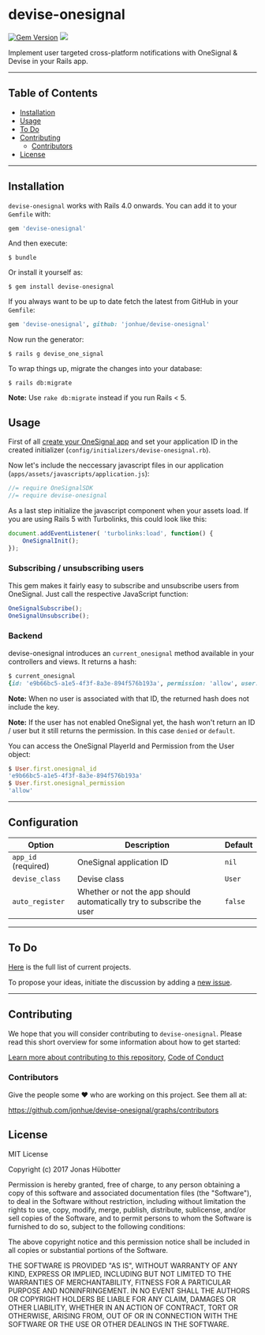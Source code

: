 # devise-onesignal

[![Gem Version](https://badge.fury.io/rb/devise-onesignal.svg)](https://badge.fury.io/rb/devise-onesignal) <img src="https://travis-ci.org/jonhue/devise-onesignal.svg?branch=master" />

Implement user targeted cross-platform notifications with OneSignal & Devise in your Rails app.

---

## Table of Contents

* [Installation](#installation)
* [Usage](#usage)
* [To Do](#to-do)
* [Contributing](#contributing)
    * [Contributors](#contributors)
* [License](#license)

---

## Installation

`devise-onesignal` works with Rails 4.0 onwards. You can add it to your `Gemfile` with:

```ruby
gem 'devise-onesignal'
```

And then execute:

    $ bundle

Or install it yourself as:

    $ gem install devise-onesignal

If you always want to be up to date fetch the latest from GitHub in your `Gemfile`:

```ruby
gem 'devise-onesignal', github: 'jonhue/devise-onesignal'
```

Now run the generator:

    $ rails g devise_one_signal

To wrap things up, migrate the changes into your database:

    $ rails db:migrate

**Note:** Use `rake db:migrate` instead if you run Rails < 5.

## Usage

First of all [create your OneSignal app](https://onesignal.com) and set your application ID in the created initializer (`config/initializers/devise-onesignal.rb`).

Now let's include the neccessary javascript files in our application (`apps/assets/javascripts/application.js`):

```js
//= require OneSignalSDK
//= require devise-onesignal
```

As a last step initialize the javascript component when your assets load. If you are using Rails 5 with Turbolinks, this could look like this:

```js
document.addEventListener( 'turbolinks:load', function() {
    OneSignalInit();
});
```

### Subscribing / unsubscribing users

This gem makes it fairly easy to subscribe and unsubscribe users from OneSignal. Just call the respective JavaScript function:

```js
OneSignalSubscribe();
OneSignalUnsubscribe();
```

### Backend

devise-onesignal introduces an `current_onesignal` method available in your controllers and views. It returns a hash:

```ruby
$ current_onesignal
{id: 'e9b66bc5-a1e5-4f3f-8a3e-894f576b193a', permission: 'allow', user: UserObject}
```

**Note:** When no user is associated with that ID, the returned hash does not include the key.

**Note:** If the user has not enabled OneSignal yet, the hash won't return an ID / user but it still returns the permission. In this case `denied` or `default`.

You can access the OneSignal PlayerId and Permission from the User object:

```ruby
$ User.first.onesignal_id
'e9b66bc5-a1e5-4f3f-8a3e-894f576b193a'
$ User.first.onesignal_permission
'allow'
```

---

## Configuration

| Option              | Description                                                           | Default |
| ------------------- | --------------------------------------------------------------------- | ------- |
| `app_id` (required) | OneSignal application ID                                              | `nil`   |
| `devise_class`      | Devise class                                                          | `User`  |
| `auto_register`     | Whether or not the app should automatically try to subscribe the user | `false` |

---

## To Do

[Here](https://github.com/jonhue/devise-onesignal/projects/1) is the full list of current projects.

To propose your ideas, initiate the discussion by adding a [new issue](https://github.com/jonhue/devise-onesignal/issues/new).

---

## Contributing

We hope that you will consider contributing to `devise-onesignal`. Please read this short overview for some information about how to get started:

[Learn more about contributing to this repository](https://github.com/jonhue/devise-onesignal/blob/master/CONTRIBUTING.md), [Code of Conduct](https://github.com/jonhue/devise-onesignal/blob/master/CODE_OF_CONDUCT.md)

### Contributors

Give the people some :heart: who are working on this project. See them all at:

https://github.com/jonhue/devise-onesignal/graphs/contributors

## License

MIT License

Copyright (c) 2017 Jonas Hübotter

Permission is hereby granted, free of charge, to any person obtaining a copy
of this software and associated documentation files (the "Software"), to deal
in the Software without restriction, including without limitation the rights
to use, copy, modify, merge, publish, distribute, sublicense, and/or sell
copies of the Software, and to permit persons to whom the Software is
furnished to do so, subject to the following conditions:

The above copyright notice and this permission notice shall be included in all
copies or substantial portions of the Software.

THE SOFTWARE IS PROVIDED "AS IS", WITHOUT WARRANTY OF ANY KIND, EXPRESS OR
IMPLIED, INCLUDING BUT NOT LIMITED TO THE WARRANTIES OF MERCHANTABILITY,
FITNESS FOR A PARTICULAR PURPOSE AND NONINFRINGEMENT. IN NO EVENT SHALL THE
AUTHORS OR COPYRIGHT HOLDERS BE LIABLE FOR ANY CLAIM, DAMAGES OR OTHER
LIABILITY, WHETHER IN AN ACTION OF CONTRACT, TORT OR OTHERWISE, ARISING FROM,
OUT OF OR IN CONNECTION WITH THE SOFTWARE OR THE USE OR OTHER DEALINGS IN THE
SOFTWARE.
